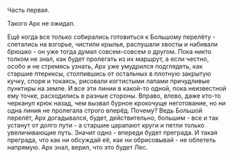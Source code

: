 Часть первая.

Такого Арх не ожидал.

Ещё когда все только собирались готовиться к Большому перелёту - слетались на взгорье, чистили крылья, распушали хвосты и набивали брюшко - он уже тогда думал совсем-совсем о другом. Пока никто толком не знал, как будет пролегать из
их маршрут, а если честно, особо и не стремясь узнать, Арх уже умудрился подглядеть, как старшие птериксы, столпившись от остальных в плотную закрытую кучку, споря и токаясь, рисовали когтистыми лапами причудливые пунктиры на земле. И все эти линии в какой-то одной, пока неизвестной ему точке, расходились в разные стороны. Вправо, влево, даже кто-то черканул крюк назад, чем вызвал бурное крокочуще неготование, но ни одна линия не пролегала строго вперёд. Почему? Ведь Большой перелёт, Арх догадывался, будет, действительно, большим - все и так устанут от долго пути - а старшие царапают круги и петли только увеличивающие путь. Значит одно - впереди будет преграда. И такая преграда, что как ни обсуждай её, как ни обрисовывай - не облететь напрямую. Арх знал, верил, что это будет Лес.
